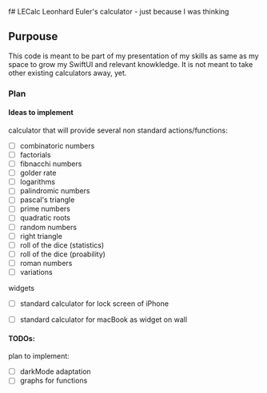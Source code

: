 f# LECalc
Leonhard Euler's calculator - just because I was thinking 

## Purpouse 
This code is meant to be part of my presentation of my skills as same as my space to grow my SwiftUI and relevant knowkledge. It is not meant to take other existing calculators away, yet.

### Plan 

#### Ideas to implement

calculator that will provide several non standard actions/functions: 
- [ ] combinatoric numbers
- [ ] factorials
- [ ] fibnacchi numbers 
- [ ] golder rate
- [ ] logarithms
- [ ] palindromic numbers
- [ ] pascal's triangle
- [ ] prime numbers
- [ ] quadratic roots
- [ ] random numbers
- [ ] right triangle
- [ ] roll of the dice (statistics)
- [ ] roll of the dice (proability)
- [ ] roman numbers
- [ ] variations

widgets 
- [ ] standard calculator for lock screen of iPhone
- [ ] standard calculator for macBook as widget on wall  


#### TODOs: 

plan to implement: 
- [ ] darkMode adaptation
- [ ] graphs for functions 
